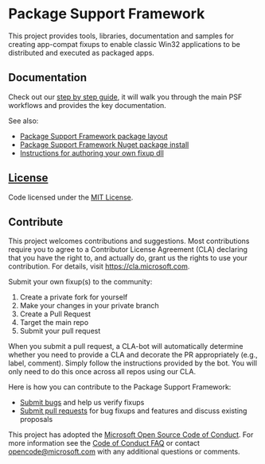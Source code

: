 # Package Support Framework
This project provides tools, libraries, documentation and samples for creating app-compat fixups to enable classic Win32 applications to be distributed and executed as packaged apps.

## Documentation
Check out our [step by step guide](https://docs.microsoft.com/en-us/windows/uwp/porting/package-support-framework), it will walk you through the main PSF workflows and provides the key documentation.

See also:
* [Package Support Framework package layout](layout.md)
* [Package Support Framework Nuget package install](https://www.nuget.org/packages/Microsoft.PackageSupportFramework)
* [Instructions for authoring your own fixup dll](Authoring.md)

## [License](https://github.com/Microsoft/MSIX-PackageSupportFramework/blob/master/LICENSE)
Code licensed under the [MIT License](https://github.com/Microsoft/MSIX-PackageSupportFramework/blob/master/LICENSE).

## Contribute
This project welcomes contributions and suggestions.  Most contributions require you to agree to a Contributor License Agreement (CLA) declaring that you have the right to, and actually do, grant us the rights to use your contribution. For details, visit https://cla.microsoft.com.

Submit your own fixup(s) to the community:
1. Create a private fork for yourself
2. Make your changes in your private branch
3. Create a Pull Request
4. Target the main repo
5. Submit your pull request

When you submit a pull request, a CLA-bot will automatically determine whether you need to provide a CLA and decorate the PR appropriately (e.g., label, comment). Simply follow the instructions provided by the bot. You will only need to do this once across all repos using our CLA.

Here is how you can contribute to the Package Support Framework:
* [Submit bugs](https://github.com/Microsoft/MSIX-PackageSupportFramework/issues) and help us verify fixups
* [Submit pull requests](https://github.com/Microsoft/MSIX-PackageSupportFramework/pulls) for bug fixups and features and discuss existing proposals

This project has adopted the [Microsoft Open Source Code of Conduct](https://opensource.microsoft.com/codeofconduct/). For more information see the [Code of Conduct FAQ](https://opensource.microsoft.com/codeofconduct/faq/) or contact [opencode@microsoft.com](mailto:opencode@microsoft.com) with any additional questions or comments.
